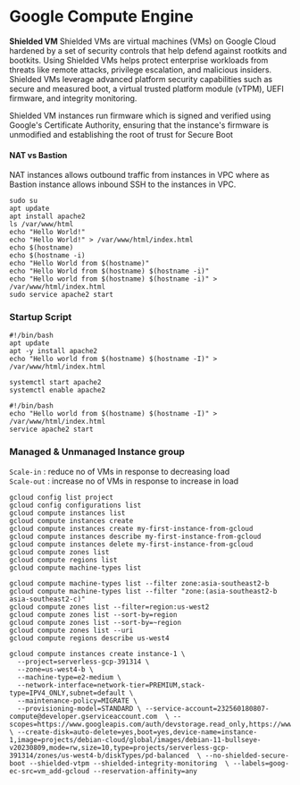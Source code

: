 # Google Compute Engine

<b> Shielded VM</b>
Shielded VMs are virtual machines (VMs) on Google Cloud hardened by a set of security controls that help defend against rootkits and bootkits. Using Shielded VMs helps protect enterprise workloads from threats like remote attacks, privilege escalation, and malicious insiders. Shielded VMs leverage advanced platform security capabilities such as secure and measured boot, a virtual trusted platform module (vTPM), UEFI firmware, and integrity monitoring.

Shielded VM instances run firmware which is signed and verified using Google's Certificate Authority, ensuring that the instance's firmware is unmodified and establishing the root of trust for Secure Boot


#### NAT vs Bastion
 NAT instances allows outbound traffic from instances in VPC where as Bastion instance allows inbound SSH to the instances in VPC.


```
sudo su
apt update 
apt install apache2
ls /var/www/html
echo "Hello World!"
echo "Hello World!" > /var/www/html/index.html
echo $(hostname)
echo $(hostname -i)
echo "Hello World from $(hostname)"
echo "Hello World from $(hostname) $(hostname -i)"
echo "Hello world from $(hostname) $(hostname -i)" > /var/www/html/index.html
sudo service apache2 start
```

### Startup Script
```
#!/bin/bash
apt update 
apt -y install apache2
echo "Hello world from $(hostname) $(hostname -I)" > /var/www/html/index.html

systemctl start apache2
systemctl enable apache2
```

```
#!/bin/bash
echo "Hello world from $(hostname) $(hostname -I)" > /var/www/html/index.html
service apache2 start
```
### Managed & Unmanaged Instance group

`Scale-in` : reduce no of VMs in response to decreasing load  
`Scale-out` : increase no of VMs in response to increase in load





```
gcloud config list project
gcloud config configurations list
gcloud compute instances list
gcloud compute instances create
gcloud compute instances create my-first-instance-from-gcloud
gcloud compute instances describe my-first-instance-from-gcloud
gcloud compute instances delete my-first-instance-from-gcloud
gcloud compute zones list
gcloud compute regions list
gcloud compute machine-types list

gcloud compute machine-types list --filter zone:asia-southeast2-b
gcloud compute machine-types list --filter "zone:(asia-southeast2-b asia-southeast2-c)"
gcloud compute zones list --filter=region:us-west2
gcloud compute zones list --sort-by=region
gcloud compute zones list --sort-by=~region
gcloud compute zones list --uri
gcloud compute regions describe us-west4
```

```
gcloud compute instances create instance-1 \
  --project=serverless-gcp-391314 \
  --zone=us-west4-b \
  --machine-type=e2-medium \
  --network-interface=network-tier=PREMIUM,stack-type=IPV4_ONLY,subnet=default \
  --maintenance-policy=MIGRATE \
  --provisioning-model=STANDARD \ --service-account=232560180807-compute@developer.gserviceaccount.com  \ --scopes=https://www.googleapis.com/auth/devstorage.read_only,https://www.googleapis.com/auth/logging.write,https://www.googleapis.com/auth/monitoring.write,https://www.googleapis.com/auth/servicecontrol,https://www.googleapis.com/auth/service.management.readonly,https://www.googleapis.com/auth/trace.append \ --create-disk=auto-delete=yes,boot=yes,device-name=instance-1,image=projects/debian-cloud/global/images/debian-11-bullseye-v20230809,mode=rw,size=10,type=projects/serverless-gcp-391314/zones/us-west4-b/diskTypes/pd-balanced  \ --no-shielded-secure-boot --shielded-vtpm --shielded-integrity-monitoring  \ --labels=goog-ec-src=vm_add-gcloud --reservation-affinity=any
```